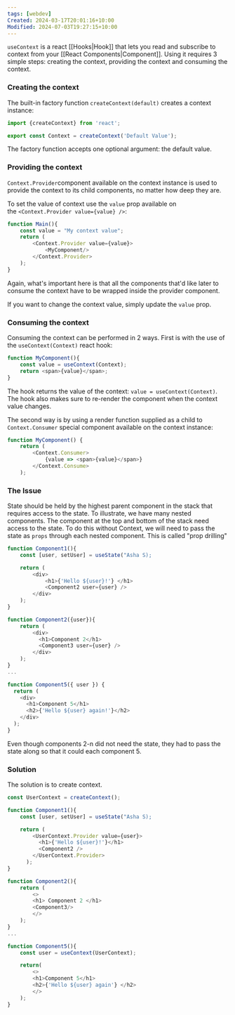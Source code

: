 ```yaml
---
tags: [webdev]
Created: 2024-03-17T20:01:16+10:00
Modified: 2024-07-03T19:27:15+10:00
---
```

`useContext` is a react [[Hooks|Hook]] that lets you read and subscribe to context from your [[React Components|Component]]. Using it requires 3 simple steps: creating the context, providing the context and consuming the context.

### Creating the context
The built-in factory function `createContext(default)` creates a context instance:
```javascript
import {createContext} from 'react';

export const Context = createContext('Default Value');
```
The factory function accepts one optional argument: the default value.

### Providing the context
`Context.Provider`component available on the context instance is used to provide the context to its child components, no matter how deep they are.

To set the value of context use the `value` prop available on the `<Context.Provider value={value} />`:
```js
function Main(){
	const value = "My context value";
	return (
		<Context.Provider value={value}>
			<MyComponent/>
		</Context.Provider>
	);
}
```
Again, what's important here is that all the components that'd like later to consume the context have to be wrapped inside the provider component.

If you want to change the context value, simply update the `value` prop.

### Consuming the context
Consuming the context can be performed in 2 ways.
First is with the use of the `useContext(Context)` react hook:
```js
function MyComponent(){
	const value = useContext(Context);
	return <span>{value}</span>;
}
```
The hook returns the value of the context: `value = useContext(Context)`. The hook also makes sure to re-render the component when the context value changes.

The second way is by using a render function supplied as a child to `Context.Consumer` special component available on the context instance:
```js
function MyComponent() {  
	return (
		<Context.Consumer>
			{value => <span>{value}</span>}
		</Context.Consume>
	);
```

### The Issue
State should be held by the highest parent component in the stack that requires access to the state. To illustrate, we have many nested components. The component at the top and bottom of the stack need access to the state. To do this without Context, we will need to pass the state as `props` through each nested component. This is called "prop drilling"

```js
function Component1(){
	const [user, setUser] = useState("Asha S);

	return (
		<div>
			<h1>{'Hello ${user}!'} </h1>
			<Component2 user={user} />
		</div>
	);
}

function Component2({user}){
	return (
		<div>
		  <h1>Component 2</h1>
		  <Component3 user={user} />
		</div>
	);
}
...

function Component5({ user }) {
  return (
    <div>
      <h1>Component 5</h1>
      <h2>{'Hello ${user} again!'}</h2>
    </div>
  );
}
```
Even though components 2-n did not need the state, they had to pass the state along so that it could each component 5.

### Solution
The solution is to create context.
```js
const UserContext = createContext();

function Component1(){
	const [user, setUser] = useState("Asha S);

	return (
	    <UserContext.Provider value={user}>
	      <h1>{'Hello ${user}!'}</h1>
	      <Component2 />
	    </UserContext.Provider>
	  );
}

function Component2(){
	return (
		<>
		<h1> Component 2 </h1>
		<Component3/>
		</>
	);
}
...

function Component5(){
	const user = useContext(UserContext);

	return(
		<>
		<h1>Component 5</h1>
		<h2>{'Hello ${user} again'} </h2>
		</>
	);
}